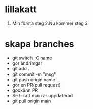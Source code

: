 # lillakatt
1. Min första steg
2.Nu kommer steg 3

# skapa branches
* git switch -C name
* gör ändrimgar
* git add .
* git commit -m "msg"
* git push origin name
* gör en PR(pull request)
* godkänn PR
* Se till att main är uppdaterad
* git pull origin main
